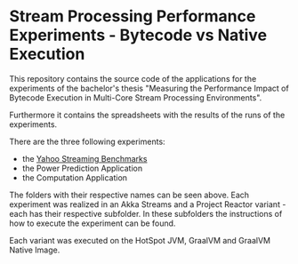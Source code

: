 # Stream Processing Performance Experiments - Bytecode vs Native Execution

This repository contains the source code of the applications for the experiments of the bachelor's thesis "Measuring the Performance Impact of Bytecode Execution in Multi-Core Stream Processing Environments".

Furthermore it contains the spreadsheets with the results of the runs of the experiments.

There are the three following experiments:

* the [Yahoo Streaming Benchmarks](ysb)
* the Power Prediction Application
* the Computation Application

The folders with their respective names can be seen above. Each experiment was realized in an Akka Streams and  a Project Reactor variant - each has their respective subfolder. In these subfolders the instructions of how to execute the experiment can be found.

Each variant was executed on the HotSpot JVM, GraalVM and GraalVM Native Image.